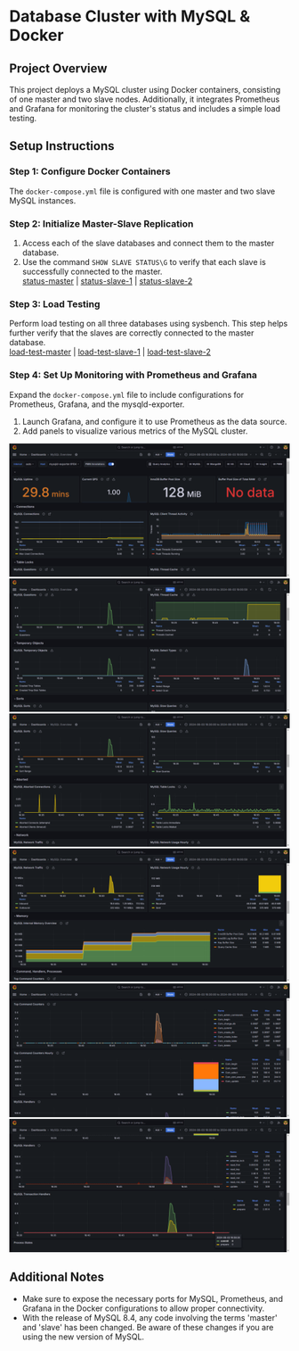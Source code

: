 # Database Cluster with MySQL & Docker

## Project Overview

This project deploys a MySQL cluster using Docker containers, consisting of one master and two slave nodes. Additionally, it integrates Prometheus and Grafana for monitoring the cluster's status and includes a simple load testing.

## Setup Instructions

### Step 1: Configure Docker Containers

The `docker-compose.yml` file is configured with one master and two slave MySQL instances.

### Step 2: Initialize Master-Slave Replication

1. Access each of the slave databases and connect them to the master database.
2. Use the command `SHOW SLAVE STATUS\G` to verify that each slave is successfully connected to the master.  
[status-master](https://github.com/SummerEkko/data-cluster/blob/main/media/status-master.png) | [status-slave-1](https://github.com/SummerEkko/data-cluster/blob/main/media/status-slave-1.png) | [status-slave-2](https://github.com/SummerEkko/data-cluster/blob/main/media/status-slave-2.png)  

### Step 3: Load Testing

Perform load testing on all three databases using sysbench. This step helps further verify that the slaves are correctly connected to the master database.  
[load-test-master](https://github.com/SummerEkko/data-cluster/blob/main/media/load-test-master.png) | [load-test-slave-1](https://github.com/SummerEkko/data-cluster/blob/main/media/load-test-slave-1.png) | [load-test-slave-2](https://github.com/SummerEkko/data-cluster/blob/main/media/load-test-slave-2.png)  

### Step 4: Set Up Monitoring with Prometheus and Grafana

Expand the `docker-compose.yml` file to include configurations for Prometheus, Grafana, and the mysqld-exporter.

1. Launch Grafana, and configure it to use Prometheus as the data source.
2. Add panels to visualize various metrics of the MySQL cluster.  
  
![Grafana Dashboard](https://github.com/SummerEkko/data-cluster/blob/main/media/panel-1.png "Grafana Dashboard 1")  
![Grafana Dashboard](https://github.com/SummerEkko/data-cluster/blob/main/media/panel-2.png "Grafana Dashboard 2")  
![Grafana Dashboard](https://github.com/SummerEkko/data-cluster/blob/main/media/panel-3.png "Grafana Dashboard 3")  
![Grafana Dashboard](https://github.com/SummerEkko/data-cluster/blob/main/media/panel-4.png "Grafana Dashboard 4")  
![Grafana Dashboard](https://github.com/SummerEkko/data-cluster/blob/main/media/panel-5.png "Grafana Dashboard 5")  
![Grafana Dashboard](https://github.com/SummerEkko/data-cluster/blob/main/media/panel-6.png "Grafana Dashboard 6")  
  

## Additional Notes

- Make sure to expose the necessary ports for MySQL, Prometheus, and Grafana in the Docker configurations to allow proper connectivity.
- With the release of MySQL 8.4, any code involving the terms 'master' and 'slave' has been changed. Be aware of these changes if you are using the new version of MySQL.
